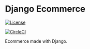 # Django Ecommerce

[![License](https://img.shields.io/badge/License-Apache%202.0-blue.svg)](https://opensource.org/licenses/Apache-2.0)

[![CircleCI](https://circleci.com/gh/SEdilson/django_ecommerce.svg?style=svg)](https://circleci.com/gh/SEdilson/django_ecommerce)

Ecommerce made with Django.
